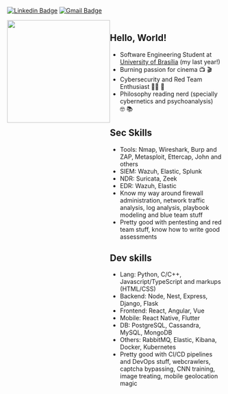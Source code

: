 [![Linkedin Badge](https://img.shields.io/badge/-LinkedIn-blue?style=flat-square&logo=Linkedin&logoColor=white&link=www.linkedin.com/in/freitasc-dev)](www.linkedin.com/in/freitasc-dev)
[![Gmail Badge](https://img.shields.io/badge/-Email-c14438?style=flat-square&logo=Minutemailer&logoColor=white&link=mailto:me@caina2000@gmail.com)](mailto:me@caina2000@gmail.com)

<div style="display: flex;">
  <div>
    <img height="240em" src="https://github-readme-stats.vercel.app/api?username=freitasc&show_icons=true&theme=dark&count_private=true&show=reviews,prs_merged,prs_merged_percentage&hide=stars"/>
  </div>
<div style="flex: 1;">


  
  ## Hello, World!

  * Software Engineering Student at [University of Brasília](https://en.wikipedia.org/wiki/University_of_Bras%C3%ADlia) (my last year!)
  * Burning passion for cinema 📺&nbsp;🎬&nbsp;
  * Cybersecurity and Red Team Enthusiast 👨‍💻&nbsp;👾&nbsp;
  * Philosophy reading nerd (specially cybernetics and psychoanalysis) 🤓&nbsp;📚&nbsp;

  ## Sec Skills
  
  * Tools: Nmap, Wireshark, Burp and ZAP, Metasploit, Ettercap, John and others
  * SIEM: Wazuh, Elastic, Splunk
  * NDR: Suricata, Zeek
  * EDR: Wazuh, Elastic
  * Know my way around firewall administration, network traffic analysis, log analysis, playbook modeling and blue team stuff
  * Pretty good with pentesting and red team stuff, know how to write good assessments


  ## Dev skills

  * Lang: Python, C/C++, Javascript/TypeScript and markups (HTML/CSS)
  * Backend: Node, Nest, Express, Django, Flask
  * Frontend: React, Angular, Vue
  * Mobile: React Native, Flutter
  * DB: PostgreSQL, Cassandra, MySQL, MongoDB
  * Others: RabbitMQ, Elastic, Kibana, Docker, Kubernetes
  * Pretty good with CI/CD pipelines and DevOps stuff, webcrawlers, captcha bypassing, CNN training, image treating, mobile geolocation magic


  </div>
  
</div>
